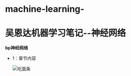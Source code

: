 # machine-learning-
# 吴恩达机器学习笔记--神经网络

  **bp神经网络**

* 1：章节内容

  ![吃面条](http://upload-images.jianshu.io/upload_images/19107-4a17a25a90d42a5e.jpg?imageMogr2/auto-orient/strip%7CimageView2/2/w/1240)
 
